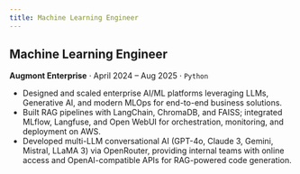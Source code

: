 ```yaml
---
title: Machine Learning Engineer
---
```

## Machine Learning Engineer
**Augmont Enterprise** · April 2024 – Aug 2025 · `Python`

- Designed and scaled enterprise AI/ML platforms leveraging LLMs, Generative AI, and modern MLOps for end-to-end business solutions.
- Built RAG pipelines with LangChain, ChromaDB, and FAISS; integrated MLflow, Langfuse, and Open WebUI for orchestration, monitoring, and deployment on AWS.
- Developed multi-LLM conversational AI (GPT-4o, Claude 3, Gemini, Mistral, LLaMA 3) via OpenRouter, providing internal teams with online access and OpenAI-compatible APIs for RAG-powered code generation.
